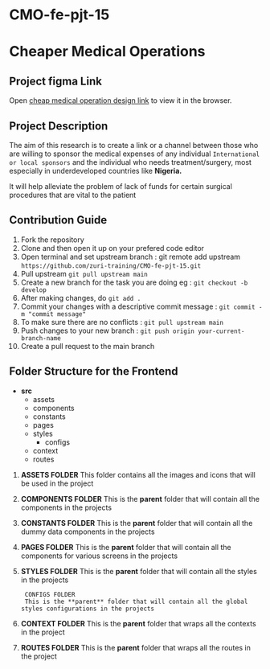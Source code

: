# CMO-fe-pjt-15

# Cheaper Medical Operations

## Project figma Link
Open [cheap medical operation design link](https://www.figma.com/file/1IUXgZewU6Z4r3VNI81t3r/CMO---DSN?node-id=0%3A1) to view it in the browser.

## Project Description

The aim of this research is to create a link or a channel between those who are willing to sponsor the medical expenses of any individual `International or local sponsors` and the individual who needs treatment/surgery, most especially in underdeveloped countries like **Nigeria.**

It will help alleviate the problem of lack of funds for certain surgical procedures that are vital to the patient

## Contribution Guide
1. Fork the repository
2. Clone and then open it up on your prefered code editor
3. Open terminal and set upstream branch : git remote add upstream `https://github.com/zuri-training/CMO-fe-pjt-15.git`
4. Pull upstream `git pull upstream main`
5. Create a new branch for the task you are doing eg : `git checkout -b develop`
6. After making changes, do `git add .`
7. Commit your changes with a descriptive commit message : `git commit -m "commit message"`
8. To make sure there are no conflicts : `git pull upstream main`
9. Push changes to your new branch : `git push origin your-current-branch-name`
10. Create a pull request to the main branch


## Folder Structure for the Frontend
- **src**
    - assets
    - components
    - constants
    - pages
    - styles
        - configs
    - context
    - routes


1. **ASSETS FOLDER**
    This folder contains all the images and icons that will be used in the project

2. **COMPONENTS FOLDER**
    This is the **parent** folder that will contain all the components in the projects

3. **CONSTANTS FOLDER**
    This is the **parent** folder that will contain all the dummy data components in the projects

4. **PAGES FOLDER**
    This is the **parent** folder that will contain all the components for various screens in the projects

5. **STYLES FOLDER**
    This is the **parent** folder that will contain all the styles in the projects

        CONFIGS FOLDER
        This is the **parent** folder that will contain all the global styles configurations in the projects

6.  **CONTEXT FOLDER**
    This is the **parent** folder that wraps all the contexts in the project

6.  **ROUTES FOLDER**
    This is the **parent** folder that wraps all the routes in the project